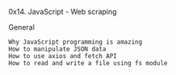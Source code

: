 0x14. JavaScript - Web scraping

General

    Why JavaScript programming is amazing
    How to manipulate JSON data
    How to use axios and fetch API
    How to read and write a file using fs module
